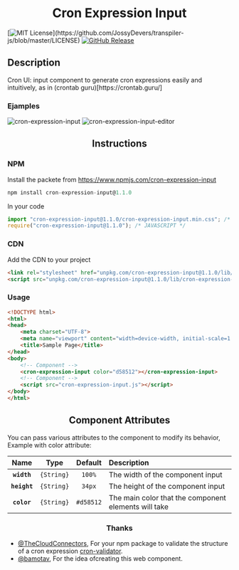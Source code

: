 <h1 align="center">Cron Expression Input</h1>

[![MIT License](https://img.shields.io/apm/l/atomic-design-ui.svg?)](https://github.com/JossyDevers/transpiler-js/blob/master/LICENSE) 
[![GitHub Release](https://img.shields.io/github/v/release/jossydevers/transpiler-js)]()

## Description

<p>Cron UI: input component to generate cron expressions easily and intuitively, as in (crontab guru)[https://crontab.guru/]</p>

### Ejamples

<div>
  <img src="https://i.ibb.co/RPbhw7K/cron-expression-input.png" alt="cron-expression-input" border="0">
  <img src="https://i.ibb.co/64SNsjW/cron-expression-input-editor.png" alt="cron-expression-input-editor" border="0">
</div>

<h2 align="center">Instructions</h2>

### NPM

Install the packete from https://www.npmjs.com/cron-expression-input
``` javascript
npm install cron-expression-input@1.1.0
```
In your code
``` javascript
import "cron-expression-input@1.1.0/cron-expression-input.min.css"; /* CSS */
require("cron-expression-input@1.1.0"); /* JAVASCRIPT */
```

### CDN

Add the CDN to your project
``` html
<link rel="stylesheet" href="unpkg.com/cron-expression-input@1.1.0/lib/cron-expression-input.min.css">
<script src="unpkg.com/cron-expression-input@1.1.0/lib/cron-expression-input.min.js"></script>
```

### Usage

``` html
<!DOCTYPE html>
<html>
<head>
    <meta charset="UTF-8">
    <meta name="viewport" content="width=device-width, initial-scale=1.0">
    <title>Sample Page</title>
</head>
<body>
    <!-- Component -->
    <cron-expression-input color="d58512"></cron-expression-input>
    <!-- Component -->
    <script src="cron-expression-input.js"></script>
</body>
</html>
```

<h2 align="center">Component Attributes</h2>

You can pass various attributes to the component to modify its behavior, Example with color attribute: <cron-expression-input color="#d58512"></cron-expression-input>

|Name|Type|Default|Description|
|:--:|:--:|:-----:|:----------|
|**`width`**|`{String}`|`100%`|The width of the component input|
|**`height`**|`{String}`|`34px`|The height of the component input|
|**`color`**|`{String}`|`#d58512`|The main color that the component elements will take|

<h3 align="center">Thanks</h3>

* [@TheCloudConnectors](https://github.com/TheCloudConnectors), For your npm package to validate the structure of a cron expression [cron-validator](https://github.com/TheCloudConnectors/cron-validator).
* [@bamotav](https://github.com/bamotav), For the idea of ​​creating this web component.